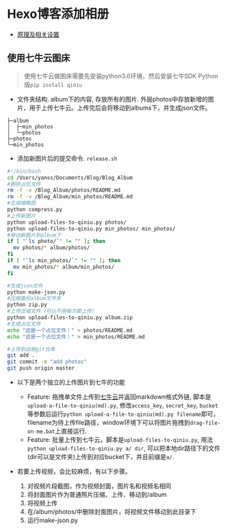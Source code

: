# Hexo博客添加相册
* [原理及相关设置](https://foreti.me/2017/12/31/hexo-next-personal/#album)

## 使用七牛云图床
> 使用七牛云做图床需要先安装python3.6环境，然后安装七牛SDK Python版`pip install qiniu`

* 文件夹结构. album下的内容, 存放所有的图片. 外层photos中存放新增的图片，用于上传七牛云。上传完后会将移动到albums下，并生成json文件。

```
├─album
│  ├─min_photos
│  └─photos
├─photos
└─min_photos
```

* 添加新图片后的提交命令. `release.sh`
```sh
#!/bin/bash
cd /Users/yanss/Documents/Blog/Blog_Album
#删除占位文件
rm -f -v /Blog_Album/photos/README.md
rm -f -v /Blog_Album/min_photos/README.md
#生成缩略图
python compress.py
#上传新图片
python upload-files-to-qiniu.py photos/
python upload-files-to-qiniu.py min_photos/ min_photos/
#移动新图片到album下
if [ "`ls photo/`" != "" ]; then
  mv photos/* album/photos/ 
fi
if [ "`ls min_photos/`" != "" ]; then
  mv min_photos/* album/min_photos/
fi

#生成json文件
python make-json.py
#压缩备份album文件夹
python zip.py
#上传压缩文件（可以不用每次都上传）
python upload-files-to-qiniu.py album.zip
#生成占位文件
echo "这是一个占位文件！" > photos/README.md
echo "这是一个占位文件！" > min_photos/README.md

#上传到远程git仓库
git add .
git commit -m "add photos"
git push origin master
```

* 以下是两个独立的上传图片到七牛的功能
    * Feature: 拖拽单文件上传到[七牛云](https://portal.qiniu.com/create)并返回markdown格式外链, 脚本是`upload-a-file-to-qiniu(md).py`, 修改`access_key`, `secret_key`, `bucket`等参数后运行`python upload-a-file-to-qiniu(md).py filename`即可，filename为待上传file路径，window环境下可以将图片拖拽到`drag-file-on-me.bat`上直接运行.
    * Feature: 批量上传到七牛云，脚本是`upload-files-to-qiniu.py`, 用法`python upload-files-to-qiniu.py a/ dir`,  可以把本地dir路径下的文件(dir可以是文件夹)上传到对应bucket下，并且前缀是`a/`.


* 若要上传视频，会比较麻烦，有以下步骤。
  1. 对视频片段截图，作为视频封面，图片名和视频名相同
  2. 将封面图片作为普通照片压缩、上传、移动到/album
  3. 将视频上传
  4. 在/album/photos/中删除封面图片，将视频文件移动到此目录下
  5. 运行make-json.py